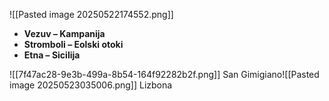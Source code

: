 ![[Pasted image 20250522174552.png]]
-  **Vezuv – Kampanija**
- **Stromboli – Eolski otoki**
- **Etna – Sicilija**


![[7f47ac28-9e3b-499a-8b54-164f92282b2f.png]]
San Gimigiano![[Pasted image 20250523035006.png]]
Lizbona